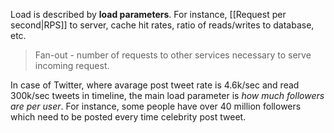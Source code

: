 Load is described by **load parameters**. For instance, [[Request per second|RPS]] to server, cache hit rates, ratio of reads/writes to database, etc.

> Fan-out - number of requests to other services necessary to serve incoming request.

In case of Twitter, where avarage post tweet rate is 4.6k/sec and read 300k/sec tweets in timeline, the main load parameter is _how much followers are per user_. For instance, some people have over 40 million followers which need to be posted every time celebrity post tweet.